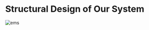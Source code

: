 # Structural Design of Our System

![ems](https://user-images.githubusercontent.com/74306039/114853026-fe62ab80-9e00-11eb-8788-b8468d390677.png)


